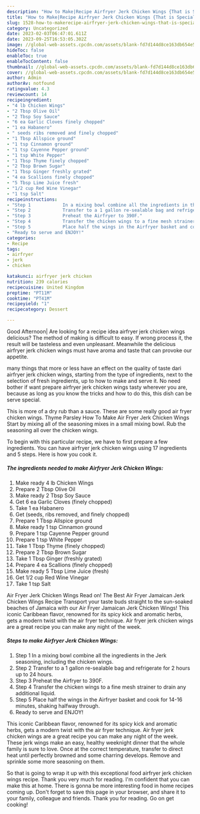```yaml
---
description: "How to Make|Recipe Airfryer Jerk Chicken Wings {That is Special"
title: "How to Make|Recipe Airfryer Jerk Chicken Wings {That is Special"
slug: 1528-how-to-makerecipe-airfryer-jerk-chicken-wings-that-is-special
category: Uncategorized
date: 2023-02-03T06:47:01.611Z
date: 2023-09-25T16:53:05.302Z
image: //global-web-assets.cpcdn.com/assets/blank-fd7d144d8ce163db654e5a02c40b08a2775adb7897d16e4062681dc7e1b2800f.png
hideToc: false
enableToc: true
enableTocContent: false
thumbnail: //global-web-assets.cpcdn.com/assets/blank-fd7d144d8ce163db654e5a02c40b08a2775adb7897d16e4062681dc7e1b2800f.png
cover: //global-web-assets.cpcdn.com/assets/blank-fd7d144d8ce163db654e5a02c40b08a2775adb7897d16e4062681dc7e1b2800f.png
author: Admin
authorAv: notfound
ratingvalue: 4.3
reviewcount: 14
recipeingredient:
- "4 lb Chicken Wings"
- "2 Tbsp Olive Oil"
- "2 Tbsp Soy Sauce"
- "6 ea Garlic Cloves finely chopped"
- "1 ea Habanero"
- " seeds ribs removed and finely chopped"
- "1 Tbsp Allspice ground"
- "1 tsp Cinnamon ground"
- "1 tsp Cayenne Pepper ground"
- "1 tsp White Pepper"
- "1 Tbsp Thyme finely chopped"
- "2 Tbsp Brown Sugar"
- "1 Tbsp Ginger freshly grated"
- "4 ea Scallions finely chopped"
- "5 Tbsp Lime Juice fresh"
- "1/2 cup Red Wine Vinegar"
- "1 tsp Salt"
recipeinstructions:
- "Step 1            In a mixing bowl combine all the ingredients in the Jerk seasoning, including the chicken wings."
- "Step 2            Transfer to a 1 gallon re-sealable bag and refrigerate for 2 hours up to 24 hours."
- "Step 3            Preheat the Airfryer to 390F."
- "Step 4            Transfer the chicken wings to a fine mesh strainer to drain any additional liquid."
- "Step 5            Place half the wings in the Airfryer basket and cook for 14-16 minutes, shaking halfway through."
- "Ready to serve and ENJOY!"
categories:
- Recipe
tags:
- airfryer
- jerk
- chicken

katakunci: airfryer jerk chicken 
nutrition: 239 calories
recipecuisine: United Kingdom
preptime: "PT11M"
cooktime: "PT41M"
recipeyield: "1"
recipecategory: Dessert

---
```



Good Afternoon| Are looking for a recipe idea airfryer jerk chicken wings delicious? The method of making is difficult to easy. If wrong process it, the result will be tasteless and even unpleasant. Meanwhile the delicious airfryer jerk chicken wings must have aroma and taste that can provoke our appetite.






many things that more or less have an effect on the quality of taste dari airfryer jerk chicken wings, starting from the type of ingredients, next to the selection of fresh ingredients, up to how to make and serve it. No need bother if want prepare airfryer jerk chicken wings tasty wherever you are, because as long as you know the tricks and how to do this, this dish can be serve  special.


This is more of a dry rub than a sauce. These are some really good air fryer chicken wings. Thyme Parsley How To Make Air Fryer Jerk Chicken Wings Start by mixing all of the seasoning mixes in a small mixing bowl. Rub the seasoning all over the chicken wings.


To begin with this particular recipe, we have to first prepare a few ingredients. You can have airfryer jerk chicken wings using 17 ingredients and 5 steps. Here is how you cook it.

<!--inarticleads1-->

##### The ingredients needed to make Airfryer Jerk Chicken Wings:

1. Make ready 4 lb Chicken Wings
1. Prepare 2 Tbsp Olive Oil
1. Make ready 2 Tbsp Soy Sauce
1. Get 6 ea Garlic Cloves (finely chopped)
1. Take 1 ea Habanero
1. Get  (seeds, ribs removed, and finely chopped)
1. Prepare 1 Tbsp Allspice ground
1. Make ready 1 tsp Cinnamon ground
1. Prepare 1 tsp Cayenne Pepper ground
1. Prepare 1 tsp White Pepper
1. Take 1 Tbsp Thyme (finely chopped)
1. Prepare 2 Tbsp Brown Sugar
1. Take 1 Tbsp Ginger (freshly grated)
1. Prepare 4 ea Scallions (finely chopped)
1. Make ready 5 Tbsp Lime Juice (fresh)
1. Get 1/2 cup Red Wine Vinegar
1. Take 1 tsp Salt


Air Fryer Jerk Chicken Wings Read on! The Best Air Fryer Jamaican Jerk Chicken Wings Recipe Transport your taste buds straight to the sun-soaked beaches of Jamaica with our Air Fryer Jamaican Jerk Chicken Wings! This iconic Caribbean flavor, renowned for its spicy kick and aromatic herbs, gets a modern twist with the air fryer technique. Air fryer jerk chicken wings are a great recipe you can make any night of the week. 

<!--inarticleads2-->

##### Steps to make Airfryer Jerk Chicken Wings:

1. Step 1            In a mixing bowl combine all the ingredients in the Jerk seasoning, including the chicken wings.
1. Step 2            Transfer to a 1 gallon re-sealable bag and refrigerate for 2 hours up to 24 hours.
1. Step 3            Preheat the Airfryer to 390F.
1. Step 4            Transfer the chicken wings to a fine mesh strainer to drain any additional liquid.
1. Step 5            Place half the wings in the Airfryer basket and cook for 14-16 minutes, shaking halfway through.
1. Ready to serve and ENJOY!

This iconic Caribbean flavor, renowned for its spicy kick and aromatic herbs, gets a modern twist with the air fryer technique. Air fryer jerk chicken wings are a great recipe you can make any night of the week. These jerk wings make an easy, healthy weeknight dinner that the whole family is sure to love. Once at the correct temperature, transfer to direct heat until perfectly browned and some charring develops. Remove and sprinkle some more seasoning on them. 

So that is going to wrap it up with this exceptional food airfryer jerk chicken wings recipe. Thank you very much for reading. I'm confident that you can make this at home. There is gonna be more interesting food in home recipes coming up. Don't forget to save this page in your browser, and share it to your family, colleague and friends. Thank you for reading. Go on get cooking!
